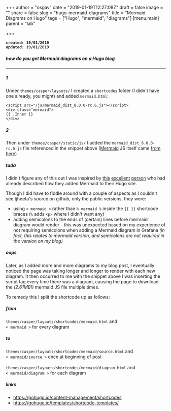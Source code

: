 +++
author = "osgav"
date = "2019-01-19T12:27:08Z"
draft = false
image = ""
share = false
slug = "hugo-mermaid-diagrams"
title = "Mermaid Diagrams on Hugo"
tags = ["Hugo", "mermaid", "diagrams"]
[menu.main]
parent = "lab"

+++

**`created: 19/01/2019`**<br />
**`updated: 19/01/2019`**

##### *how do you get Mermaid diagrams on a Hugo blog*

---



##### 1

Under `themes/casper/layouts/` I created a `shortcodes` folder (I didn't have one already, you might) and added `mermaid.html`:

```
<script src="/js/mermaid_dist_8.0.0-rc.6.js"></script>
<div class="mermaid">
{{ .Inner }}
</div>
```

##### 2

Then under `themes/casper/static/js/` I added the `mermaid_dist_8.0.0-rc.6.js` file referenced in the snippet above ([Mermaid](https://mermaidjs.github.io/) JS itself came [from here](https://unpkg.com/mermaid@8.0.0-rc.6/dist/))

##### tada

I didn't figure any of this out I was inspired by [this](http://tjheeta.github.io/2016/01/31/moving-from-jekyll-to-hugo/) [excellent](http://tjheeta.github.io/2014/12/27/naive-basics-scaling-a-backend/) [person](https://github.com/tjheeta/tjheeta.github.io/blob/master/2014/12/27/naive-basics-scaling-a-backend/index.html) who had already described how they added Mermaid to their Hugo site.

Though I did have to fiddle around with a couple of aspects as I couldn't see tjheeta's source on github, only the public versions, they were:

- using `< mermaid >` rather than `% mermaid %` inside the `{{ }}` shortcode braces (`%` adds `<p>` where I didn't want any)
- adding semicolons to the ends of (certain) lines before mermaid diagram would render - this was unexpected based on my experience of not requiring semicolons when adding a Mermaid diagram in Grafana *(in fact, this relates to mermaid version, and semicolons are not required in the version on my blog)*

##### oops

Later, as I added more and more diagrams to my blog post, I eventually noticed the page was taking longer and longer to render with each new diagram. It then occurred to me with the snippet above I was inserting the script tag every time there was a diagram, causing the page to download the *(2.61MB!)* mermaid JS file multiple times.

To remedy this I split the shortcode up as follows:

##### from<br />
`themes/casper/layouts/shortcodes/mermaid.html` and<br />
`< mermaid >` for every diagram<br />

##### to<br />
`themes/casper/layouts/shortcodes/mermaid/source.html` and<br />
`< mermaid/source >` once at beginning of post<br /><br />
`themes/casper/layouts/shortcodes/mermaid/diagram.html` and<br />
`< mermaid/diagram >` for each diagram<br />


##### links

- https://gohugo.io/content-management/shortcodes
- https://gohugo.io/templates/shortcode-templates/